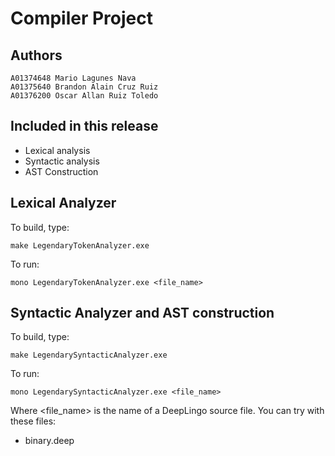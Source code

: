 Compiler Project
========

## Authors
	A01374648 Mario Lagunes Nava 
	A01375640 Brandon Alain Cruz Ruiz
	A01376200 Oscar Allan Ruiz Toledo

## Included in this release

   * Lexical analysis
   * Syntactic analysis
   * AST Construction
    
## Lexical Analyzer

To build, type:
```
make LegendaryTokenAnalyzer.exe
```

To run:
```
mono LegendaryTokenAnalyzer.exe <file_name>
```

## Syntactic Analyzer and AST construction

To build, type:
```
make LegendarySyntacticAnalyzer.exe
```

To run:
```
mono LegendarySyntacticAnalyzer.exe <file_name>
```
    
Where <file_name> is the name of a DeepLingo source file. You can try with
these files:

   * binary.deep
